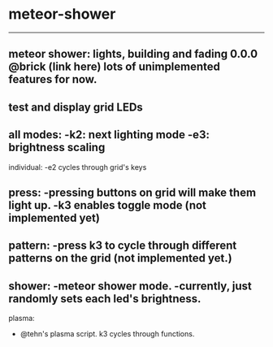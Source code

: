 # meteor-shower
----------------------------------------
meteor shower: lights, 
        building and fading
0.0.0 @brick
(link here)
lots of unimplemented
features for now.
--
test and display grid LEDs
--
all modes:
-k2: next lighting mode
-e3: brightness scaling
--
individual: 
-e2 cycles through grid's keys

press: 
-pressing buttons on grid will 
make them light up. 
-k3 enables toggle mode
(not implemented yet)
--
pattern:
-press k3 to cycle through 
different patterns on the grid
(not implemented yet.)
--
shower:
-meteor shower mode. 
-currently, just randomly sets 
each led's brightness. 
--
plasma:
- @tehn's plasma script. 
k3 cycles through functions.